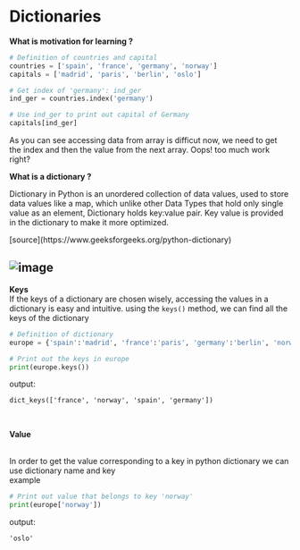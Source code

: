 # Dictionaries
**What is motivation for learning ?**
``` python
# Definition of countries and capital
countries = ['spain', 'france', 'germany', 'norway']
capitals = ['madrid', 'paris', 'berlin', 'oslo']

# Get index of 'germany': ind_ger
ind_ger = countries.index('germany')

# Use ind_ger to print out capital of Germany
capitals[ind_ger] 
```

As you can see accessing data from array is difficut now, we need to get the index and then the value from the next array.
Oops! too much work right?

**What is a dictionary ?**
<p>
Dictionary in Python is an unordered collection of data values, used to store data values like a map, which unlike other Data Types that hold only single value as an element, Dictionary holds key:value pair. Key value is provided in the dictionary to make it more optimized. </p>
[source](https://www.geeksforgeeks.org/python-dictionary)

![image](https://techeplanet.com/wp-content/uploads/2018/12/python-dictionary.jpg)
---
**Keys**
<br>
If the keys of a dictionary are chosen wisely, accessing the values in a dictionary is easy and intuitive.
using the ``` keys() ``` method, we can find all the keys of the dictionary
``` python
# Definition of dictionary
europe = {'spain':'madrid', 'france':'paris', 'germany':'berlin', 'norway':'oslo' }

# Print out the keys in europe
print(europe.keys())
```
output:
```
dict_keys(['france', 'norway', 'spain', 'germany'])
```
<br>

**Value**

<br>
In order to get the value corresponding to a key in python dictionary we can use dictionary name and key
<br>
example

``` python
# Print out value that belongs to key 'norway'
print(europe['norway'])
```
output:

``` 'oslo' ```

